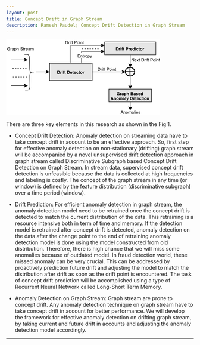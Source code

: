 ```yaml
---
layout: post
title: Concept Drift in Graph Stream
description: Ramesh Paudel; Concept Drift Detection in Graph Stream
---
```


<div class="span2">
    <a href="../assets/pics/graphstream.png">
        <img src="../assets/pics/graphstream.png"
              title="Concept Drift Detection" alt="Concept Drift Detection Architecture"/></a>
    </div>

There are three key elements in this research as shown in the Fig 1.
- Concept Drift Detection:
Anomaly detection on streaming data have to take concept drift in account to be an effective approach. So, first step for effective anomaly detection on non-stationary (drifting) graph stream will be accompanied by a novel unsupervised drift detection approach in graph stream called Discriminative Subgraph based Concept Drift Detection on Graph Stream. In stream data, supervised concept drift detection is unfeasible because the data is collected at high frequencies and labeling is costly. The concept of the graph stream in any time (or window) is defined by the feature distribution (discriminative subgraph) over a time period (window). 

- Drift Prediction:
For efficient anomaly detection in graph stream, the anomaly detection model need to be retrained once the concept drift is detected to match the current distribution of the data. This retraining is a resource intensive both in term of time and memory. If the detection model is retrained after concept drift is detected, anomaly detection on the data after the change point to the end of retraining anomaly detection model is done using the model constructed from old distribution. Therefore, there is high chance that we will miss some anomalies because of outdated model.  In fraud detection world, these missed anomaly can be very crucial. This can be addressed by proactively prediction future drift and adjusting the model to match the distribution after drift as soon as the drift point is encountered. The task of concept drift prediction will be accomplished using a type of Recurrent Neural Network called Long-Short Term Memory. 

- Anomaly Detection on Graph Stream:
Graph stream are prone to concept drift. Any anomaly detection technique on graph stream have to take concept drift in account for better performance. We will develop the framework for effective anomaly detection on drifting graph stream, by taking current and future drift in accounts and adjusting the anomaly detection model accordingly.


---
